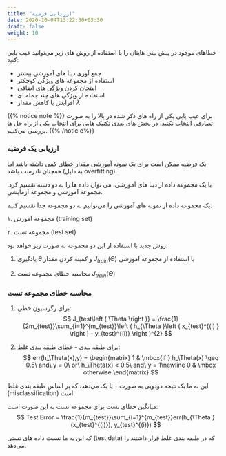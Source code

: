 ```yaml
---
title: "ارزیابی فرضیه"
date: 2020-10-04T13:22:30+03:30
draft: false
weight: 10
---
```


خطاهای موجود در پیش بینی هایتان را با استفاده از روش های زیر می‌توانید عیب یابی کنید:

* جمع آوری دیتا های آموزشی بیشتر
* استفاده از مجموعه های ویژگی کوچکتر 
* امتحان کردن ویژگی های اضافی
* استفاده از ویژگی های چند جمله ای
* افزایش یا کاهش مقدار $\lambda$

{{% notice note %}}
برای عیب یابی یکی از راه های ذکر شده در بالا را به صورت تصادفی انتخاب نکنید، در بخش های بعدی تکنیک هایی برای انتخاب یکی از راه حل ها بررسی می‌کنیم.
{{% /notic e%}}

### ارزیابی یک فرضیه

یک فرضیه ممکن است برای یک نمونه آموزشی مقدار خطای کمی داشته باشد اما همچنان نادرست باشد (به دلیل overfitting).

با یک مجموعه داده از دیتا های آموزشی، می توان داده ها را به دو دسته تقسیم کرد: مجموعه آموزشی و مجموعه آزمایشی.

یک مجموعه داده از نمونه های آموزشی را می‌توانیم به دو مجموعه جدا تقسیم کنیم:

۱. مجموعه آموزش (training set)

۲. مجموعه تست (test set)

روش جدید با استفاده از این دو مجموعه به صورت زیر خواهد بود:
1. یادگیری $\theta$ و کمینه کردن مقدار $J_{train}\left ( \Theta  \right )$ با استفاده از مجموعه آموزشی

2. محاسبه خطای مجموعه تست $J_{train}\left ( \Theta  \right )$

### محاسبه خطای مجموعه تست 
1. برای رگرسیون خطی: 
$$
J_{test\left ( \Theta  \right )} = \frac{1}{2m_{test}}\sum_{i=1}^{m_{test}}\left ( h_{\Theta }\left ( x_{test}^{(i) } \right ) - y_{test}^{(i)} \right )^{2}
$$

2. برای طبقه بندی - خطای طبقه بندی غلط:
$$
err(h_\Theta(x),y) = \begin{matrix} 1 & \mbox{if } h_\Theta(x) \geq 0.5\ and\ y = 0\ or\ h_\Theta(x) < 0.5\ and\ y = 1\newline 0 & \mbox otherwise \end{matrix}
$$

این به ما یک نتیجه دودویی به صورت ۰ یا یک می‌دهد، که بر اساس طبقه بندی غلط (misclassification) است.

میانگین خطای تست برای مجموعه تست به این صورت است:
$$
Test Error = \frac{1}{m_{test}}\sum_{i=1}^{m_{test}}err(h_{\Theta }(x_{test}^{(i)}), y_{test}^{(i)})
$$

که این به ما نسبت داده های تستی (test data) که در طبقه بندی غلط قرار داشتند را می‌دهد.
